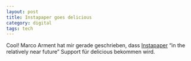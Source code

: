 ```yaml
---
layout: post
title: Instapaper goes delicious
category: digital
tags: tech
---
```


Cool! Marco Arment hat mir gerade geschrieben, dass [Instapaper](http://www.instapaper.com/) “in the relatively near future” Support für delicious bekommen wird.